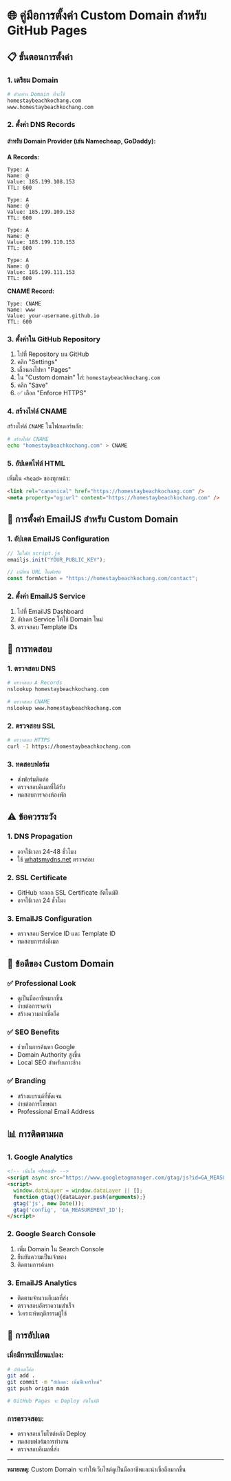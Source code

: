 # 🌐 คู่มือการตั้งค่า Custom Domain สำหรับ GitHub Pages

## 📋 ขั้นตอนการตั้งค่า

### 1. **เตรียม Domain**
```bash
# ตัวอย่าง Domain ที่จะใช้
homestaybeachkochang.com
www.homestaybeachkochang.com
```

### 2. **ตั้งค่า DNS Records**

#### **สำหรับ Domain Provider (เช่น Namecheap, GoDaddy):**

**A Records:**
```
Type: A
Name: @
Value: 185.199.108.153
TTL: 600

Type: A
Name: @
Value: 185.199.109.153
TTL: 600

Type: A
Name: @
Value: 185.199.110.153
TTL: 600

Type: A
Name: @
Value: 185.199.111.153
TTL: 600
```

**CNAME Record:**
```
Type: CNAME
Name: www
Value: your-username.github.io
TTL: 600
```

### 3. **ตั้งค่าใน GitHub Repository**

1. ไปที่ Repository บน GitHub
2. คลิก "Settings"
3. เลื่อนลงไปหา "Pages"
4. ใน "Custom domain" ใส่: `homestaybeachkochang.com`
5. คลิก "Save"
6. ✅ เลือก "Enforce HTTPS"

### 4. **สร้างไฟล์ CNAME**

สร้างไฟล์ `CNAME` ในโฟลเดอร์หลัก:
```bash
# สร้างไฟล์ CNAME
echo "homestaybeachkochang.com" > CNAME
```

### 5. **อัปเดตไฟล์ HTML**

เพิ่มใน `<head>` ของทุกหน้า:
```html
<link rel="canonical" href="https://homestaybeachkochang.com" />
<meta property="og:url" content="https://homestaybeachkochang.com" />
```

## 🔧 การตั้งค่า EmailJS สำหรับ Custom Domain

### 1. **อัปเดต EmailJS Configuration**
```javascript
// ในไฟล์ script.js
emailjs.init("YOUR_PUBLIC_KEY");

// เปลี่ยน URL ในฟอร์ม
const formAction = "https://homestaybeachkochang.com/contact";
```

### 2. **ตั้งค่า EmailJS Service**
1. ไปที่ EmailJS Dashboard
2. อัปเดต Service ให้ใช้ Domain ใหม่
3. ตรวจสอบ Template IDs

## 📱 การทดสอบ

### 1. **ตรวจสอบ DNS**
```bash
# ตรวจสอบ A Records
nslookup homestaybeachkochang.com

# ตรวจสอบ CNAME
nslookup www.homestaybeachkochang.com
```

### 2. **ตรวจสอบ SSL**
```bash
# ตรวจสอบ HTTPS
curl -I https://homestaybeachkochang.com
```

### 3. **ทดสอบฟอร์ม**
- ส่งฟอร์มติดต่อ
- ตรวจสอบอีเมลที่ได้รับ
- ทดสอบการจองห้องพัก

## ⚠️ ข้อควรระวัง

### 1. **DNS Propagation**
- อาจใช้เวลา 24-48 ชั่วโมง
- ใช้ [whatsmydns.net](https://www.whatsmydns.net/) ตรวจสอบ

### 2. **SSL Certificate**
- GitHub จะออก SSL Certificate อัตโนมัติ
- อาจใช้เวลา 24 ชั่วโมง

### 3. **EmailJS Configuration**
- ตรวจสอบ Service ID และ Template ID
- ทดสอบการส่งอีเมล

## 🎯 ข้อดีของ Custom Domain

### ✅ **Professional Look**
- ดูเป็นมืออาชีพมากขึ้น
- ง่ายต่อการจดจำ
- สร้างความน่าเชื่อถือ

### ✅ **SEO Benefits**
- ช่วยในการค้นหา Google
- Domain Authority สูงขึ้น
- Local SEO สำหรับเกาะช้าง

### ✅ **Branding**
- สร้างแบรนด์ที่ชัดเจน
- ง่ายต่อการโฆษณา
- Professional Email Address

## 📊 การติดตามผล

### 1. **Google Analytics**
```html
<!-- เพิ่มใน <head> -->
<script async src="https://www.googletagmanager.com/gtag/js?id=GA_MEASUREMENT_ID"></script>
<script>
  window.dataLayer = window.dataLayer || [];
  function gtag(){dataLayer.push(arguments);}
  gtag('js', new Date());
  gtag('config', 'GA_MEASUREMENT_ID');
</script>
```

### 2. **Google Search Console**
1. เพิ่ม Domain ใน Search Console
2. ยืนยันความเป็นเจ้าของ
3. ติดตามการค้นหา

### 3. **EmailJS Analytics**
- ติดตามจำนวนอีเมลที่ส่ง
- ตรวจสอบอัตราความสำเร็จ
- วิเคราะห์พฤติกรรมผู้ใช้

## 🔄 การอัปเดต

### **เมื่อมีการเปลี่ยนแปลง:**
```bash
# อัปเดตโค้ด
git add .
git commit -m "อัปเดต: เพิ่มฟีเจอร์ใหม่"
git push origin main

# GitHub Pages จะ Deploy อัตโนมัติ
```

### **การตรวจสอบ:**
- ตรวจสอบเว็บไซต์หลัง Deploy
- ทดสอบฟอร์มการทำงาน
- ตรวจสอบอีเมลที่ส่ง

---

**หมายเหตุ**: Custom Domain จะทำให้เว็บไซต์ดูเป็นมืออาชีพและน่าเชื่อถือมากขึ้น 